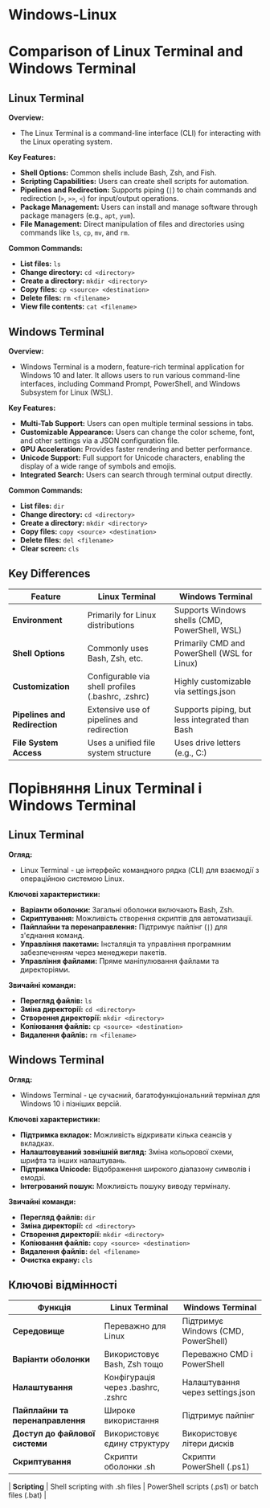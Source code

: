 # Windows-Linux

# Comparison of Linux Terminal and Windows Terminal

## Linux Terminal

**Overview:**
- The Linux Terminal is a command-line interface (CLI) for interacting with the Linux operating system.

**Key Features:**
- **Shell Options:** Common shells include Bash, Zsh, and Fish.
- **Scripting Capabilities:** Users can create shell scripts for automation.
- **Pipelines and Redirection:** Supports piping (`|`) to chain commands and redirection (`>`, `>>`, `<`) for input/output operations.
- **Package Management:** Users can install and manage software through package managers (e.g., `apt`, `yum`).
- **File Management:** Direct manipulation of files and directories using commands like `ls`, `cp`, `mv`, and `rm`.

**Common Commands:**
- **List files:** `ls`
- **Change directory:** `cd <directory>`
- **Create a directory:** `mkdir <directory>`
- **Copy files:** `cp <source> <destination>`
- **Delete files:** `rm <filename>`
- **View file contents:** `cat <filename>`

## Windows Terminal

**Overview:**
- Windows Terminal is a modern, feature-rich terminal application for Windows 10 and later. It allows users to run various command-line interfaces, including Command Prompt, PowerShell, and Windows Subsystem for Linux (WSL).

**Key Features:**
- **Multi-Tab Support:** Users can open multiple terminal sessions in tabs.
- **Customizable Appearance:** Users can change the color scheme, font, and other settings via a JSON configuration file.
- **GPU Acceleration:** Provides faster rendering and better performance.
- **Unicode Support:** Full support for Unicode characters, enabling the display of a wide range of symbols and emojis.
- **Integrated Search:** Users can search through terminal output directly.

**Common Commands:**
- **List files:** `dir`
- **Change directory:** `cd <directory>`
- **Create a directory:** `mkdir <directory>`
- **Copy files:** `copy <source> <destination>`
- **Delete files:** `del <filename>`
- **Clear screen:** `cls`

## Key Differences

| Feature                          | Linux Terminal                          | Windows Terminal                      |
|----------------------------------|----------------------------------------|--------------------------------------|
| **Environment**                  | Primarily for Linux distributions      | Supports Windows shells (CMD, PowerShell, WSL) |
| **Shell Options**                | Commonly uses Bash, Zsh, etc.         | Primarily CMD and PowerShell (WSL for Linux) |
| **Customization**                | Configurable via shell profiles (.bashrc, .zshrc) | Highly customizable via settings.json |
| **Pipelines and Redirection**    | Extensive use of pipelines and redirection | Supports piping, but less integrated than Bash |
| **File System Access**           | Uses a unified file system structure   | Uses drive letters (e.g., C:\)      |


# Порівняння Linux Terminal і Windows Terminal

## Linux Terminal

**Огляд:**
- Linux Terminal - це інтерфейс командного рядка (CLI) для взаємодії з операційною системою Linux. 

**Ключові характеристики:**
- **Варіанти оболонки:** Загальні оболонки включають Bash, Zsh.
- **Скриптування:** Можливість створення скриптів для автоматизації.
- **Пайплайни та перенаправлення:** Підтримує пайпінг (`|`) для з'єднання команд.
- **Управління пакетами:** Інсталяція та управління програмним забезпеченням через менеджери пакетів.
- **Управління файлами:** Пряме маніпулювання файлами та директоріями.

**Звичайні команди:**
- **Перегляд файлів:** `ls`
- **Зміна директорії:** `cd <directory>`
- **Створення директорії:** `mkdir <directory>`
- **Копіювання файлів:** `cp <source> <destination>`
- **Видалення файлів:** `rm <filename>`

## Windows Terminal

**Огляд:**
- Windows Terminal - це сучасний, багатофункціональний термінал для Windows 10 і пізніших версій.

**Ключові характеристики:**
- **Підтримка вкладок:** Можливість відкривати кілька сеансів у вкладках.
- **Налаштовуваний зовнішній вигляд:** Зміна кольорової схеми, шрифта та інших налаштувань.
- **Підтримка Unicode:** Відображення широкого діапазону символів і емодзі.
- **Інтегрований пошук:** Можливість пошуку виводу терміналу.

**Звичайні команди:**
- **Перегляд файлів:** `dir`
- **Зміна директорії:** `cd <directory>`
- **Створення директорії:** `mkdir <directory>`
- **Копіювання файлів:** `copy <source> <destination>`
- **Видалення файлів:** `del <filename>`
- **Очистка екрану:** `cls`

## Ключові відмінності

| Функція                          | Linux Terminal                          | Windows Terminal                      |
|----------------------------------|----------------------------------------|--------------------------------------|
| **Середовище**                  | Переважно для Linux                    | Підтримує Windows (CMD, PowerShell) |
| **Варіанти оболонки**           | Використовує Bash, Zsh тощо            | Переважно CMD і PowerShell           |
| **Налаштування**                | Конфігурація через .bashrc, .zshrc    | Налаштування через settings.json      |
| **Пайплайни та перенаправлення** | Широке використання                     | Підтримує пайпінг                     |
| **Доступ до файлової системи**   | Використовує єдину структуру           | Використовує літери дисків            |
| **Скриптування**                | Скрипти оболонки .sh                   | Скрипти PowerShell (.ps1)            |

| **Scripting**                    | Shell scripting with .sh files         | PowerShell scripts (.ps1) or batch files (.bat) |
